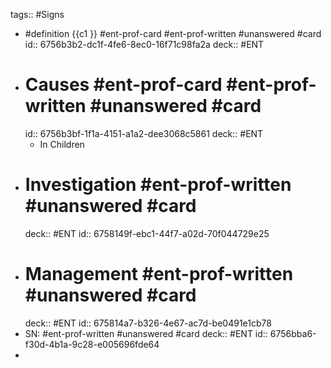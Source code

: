 tags:: #Signs

- #definition {{c1 }} #ent-prof-card #ent-prof-written #unanswered #card
  id:: 6756b3b2-dc1f-4fe6-8ec0-16f71c98fa2a
  deck:: #ENT
- # Causes #ent-prof-card #ent-prof-written #unanswered #card
  id:: 6756b3bf-1f1a-4151-a1a2-dee3068c5861
  deck:: #ENT
	- In Children
- # Investigation #ent-prof-written #unanswered #card
  deck:: #ENT
  id:: 6758149f-ebc1-44f7-a02d-70f044729e25
- # Management #ent-prof-written #unanswered #card
  deck:: #ENT
  id:: 675814a7-b326-4e67-ac7d-be0491e1cb78
- SN: #ent-prof-written #unanswered #card
  deck:: #ENT
  id:: 6756bba6-f30d-4b1a-9c28-e005696fde64
-